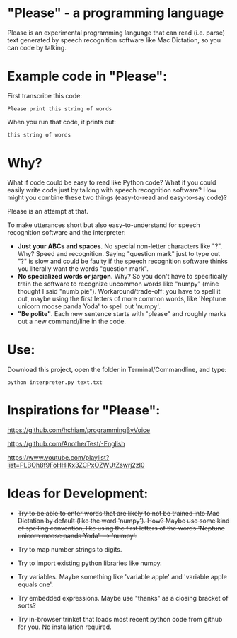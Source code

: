 # "Please" - a programming language

Please is an experimental programming language that can read (i.e. parse) text generated by speech recognition software like Mac Dictation, so you can code by talking.

# Example code in "Please":

First transcribe this code:

    Please print this string of words

When you run that code, it prints out:

    this string of words

# Why?

What if code could be easy to read like Python code? What if you could easily write code just by talking with speech recognition software? How might you combine these two things (easy-to-read and easy-to-say code)?

Please is an attempt at that.

To make utterances short but also easy-to-understand for speech recognition software and the interpreter:

* **Just your ABCs and spaces**. No special non-letter characters like "?". Why? Speed and recognition. Saying "question mark" just to type out "?" is slow and could be faulty if the speech recognition software thinks you literally want the words "question mark".
* **No specialized words or jargon**. Why? So you don't have to specifically train the software to recognize uncommon words like "numpy" (mine thought I said "numb pie"). Workaround/trade-off: you have to spell it out, maybe using the first letters of more common words, like 'Neptune unicorn moose panda Yoda' to spell out 'numpy'.
* **"Be polite"**. Each new sentence starts with "please" and roughly marks out a new command/line in the code.

# Use:

Download this project, open the folder in Terminal/Commandline, and type:

    python interpreter.py text.txt

# Inspirations for "Please":

https://github.com/hchiam/programmingByVoice

https://github.com/AnotherTest/-English

https://www.youtube.com/playlist?list=PLBOh8f9FoHHiKx3ZCPxOZWUtZswrj2zI0

# Ideas for Development:

* ~~Try to be able to enter words that are likely to not be trained into Mac Dictation by default (like the word 'numpy'). How? Maybe use some kind of spelling convention, like using the first letters of the words 'Neptune unicorn moose panda Yoda' --> 'numpy'.~~

* Try to map number strings to digits.

* Try to import existing python libraries like numpy.

* Try variables. Maybe something like 'variable apple' and 'variable apple equals one'.

* Try embedded expressions. Maybe use "thanks" as a closing bracket of sorts?

* Try in-browser trinket that loads most recent python code from github for you. No installation required.
